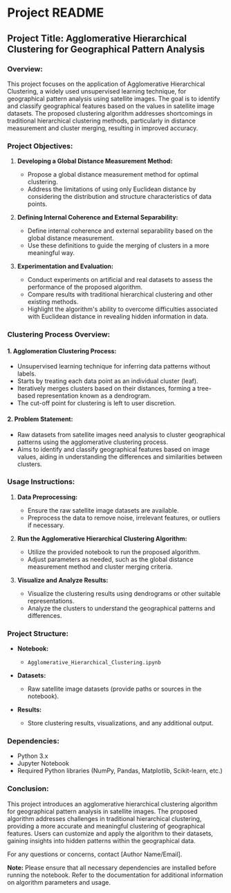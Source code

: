 # Project README

## Project Title: Agglomerative Hierarchical Clustering for Geographical Pattern Analysis

### Overview:

This project focuses on the application of Agglomerative Hierarchical Clustering, a widely used unsupervised learning technique, for geographical pattern analysis using satellite images. The goal is to identify and classify geographical features based on the values in satellite image datasets. The proposed clustering algorithm addresses shortcomings in traditional hierarchical clustering methods, particularly in distance measurement and cluster merging, resulting in improved accuracy.

### Project Objectives:

1. **Developing a Global Distance Measurement Method:**
   - Propose a global distance measurement method for optimal clustering.
   - Address the limitations of using only Euclidean distance by considering the distribution and structure characteristics of data points.

2. **Defining Internal Coherence and External Separability:**
   - Define internal coherence and external separability based on the global distance measurement.
   - Use these definitions to guide the merging of clusters in a more meaningful way.

3. **Experimentation and Evaluation:**
   - Conduct experiments on artificial and real datasets to assess the performance of the proposed algorithm.
   - Compare results with traditional hierarchical clustering and other existing methods.
   - Highlight the algorithm's ability to overcome difficulties associated with Euclidean distance in revealing hidden information in data.

### Clustering Process Overview:

#### 1. Agglomeration Clustering Process:
   - Unsupervised learning technique for inferring data patterns without labels.
   - Starts by treating each data point as an individual cluster (leaf).
   - Iteratively merges clusters based on their distances, forming a tree-based representation known as a dendrogram.
   - The cut-off point for clustering is left to user discretion.

#### 2. Problem Statement:
   - Raw datasets from satellite images need analysis to cluster geographical patterns using the agglomerative clustering process.
   - Aims to identify and classify geographical features based on image values, aiding in understanding the differences and similarities between clusters.

### Usage Instructions:

1. **Data Preprocessing:**
   - Ensure the raw satellite image datasets are available.
   - Preprocess the data to remove noise, irrelevant features, or outliers if necessary.

2. **Run the Agglomerative Hierarchical Clustering Algorithm:**
   - Utilize the provided notebook to run the proposed algorithm.
   - Adjust parameters as needed, such as the global distance measurement method and cluster merging criteria.

3. **Visualize and Analyze Results:**
   - Visualize the clustering results using dendrograms or other suitable representations.
   - Analyze the clusters to understand the geographical patterns and differences.

### Project Structure:

- **Notebook:**
  - `Agglomerative_Hierarchical_Clustering.ipynb`

- **Datasets:**
  - Raw satellite image datasets (provide paths or sources in the notebook).

- **Results:**
  - Store clustering results, visualizations, and any additional output.

### Dependencies:

- Python 3.x
- Jupyter Notebook
- Required Python libraries (NumPy, Pandas, Matplotlib, Scikit-learn, etc.)

### Conclusion:

This project introduces an agglomerative hierarchical clustering algorithm for geographical pattern analysis in satellite images. The proposed algorithm addresses challenges in traditional hierarchical clustering, providing a more accurate and meaningful clustering of geographical features. Users can customize and apply the algorithm to their datasets, gaining insights into hidden patterns within the geographical data.

For any questions or concerns, contact [Author Name/Email].

**Note:** Please ensure that all necessary dependencies are installed before running the notebook. Refer to the documentation for additional information on algorithm parameters and usage.
